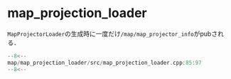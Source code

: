 # map_projection_loader

`MapProjectorLoader`の生成時に一度だけ`/map/map_projector_info`がpubされる．

```cpp title="map/map_projection_loader/src/map_projection_loader.cpp:85:97"
--8<--
map/map_projection_loader/src/map_projection_loader.cpp:85:97
--8<--
```
